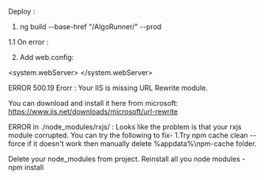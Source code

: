 Deploy :

1. ng build --base-href "/AlgoRunner/" --prod

1.1 On error : 

2. Add web.config:
<?xml version="1.0" encoding="utf-8"?>
<configuration>

<system.webServer>
  <rewrite>
    <rules>
      <rule name="Angular Routes" stopProcessing="true">
        <match url=".*" />
        <conditions logicalGrouping="MatchAll">
          <add input="{REQUEST_FILENAME}" matchType="IsFile" negate="true" />
          <add input="{REQUEST_FILENAME}" matchType="IsDirectory" negate="true" />
        </conditions>
        <action type="Rewrite" url="./AlgoRunner" />
      </rule>
    </rules>
  </rewrite>
</system.webServer>

</configuration>

ERROR 500.19 Erorr : Your IIS is missing URL Rewrite module.

You can download and install it here from microsoft: https://www.iis.net/downloads/microsoft/url-rewrite

ERROR in ./node_modules/rxjs/ :
Looks like the problem is that your rxjs module corrupted. You can try the following to fix- 1.Try npm cache clean --force if it doesn't work then manually delete %appdata%\npm-cache folder.

Delete your node_modules from project.
Reinstall all you node modules - npm install